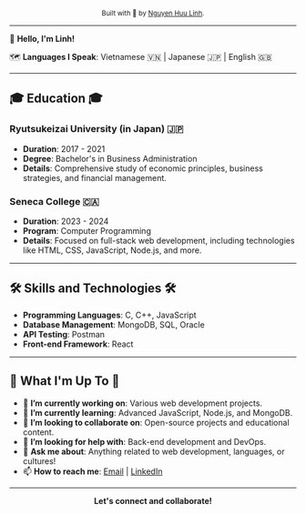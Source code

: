 
<div align="center">
  <sub>Built with 🌟 by <a href="https://www.linkedin.com/in/huu-linh-nguyen-96003a233/">Nguyen Huu Linh</a>.
</div>

---

👋 **Hello, I'm Linh!**

🗺 **Languages I Speak**: Vietnamese 🇻🇳 | Japanese 🇯🇵 | English 🇬🇧

---

## 🎓 Education 🎓

### Ryutsukeizai University (in Japan) 🇯🇵
- **Duration**: 2017 - 2021
- **Degree**: Bachelor's in Business Administration
- **Details**: Comprehensive study of economic principles, business strategies, and financial management.

### Seneca College 🇨🇦
- **Duration**: 2023 - 2024
- **Program**: Computer Programming
- **Details**: Focused on full-stack web development, including technologies like HTML, CSS, JavaScript, Node.js, and more.

---

## 🛠 Skills and Technologies 🛠

- **Programming Languages**: C, C++, JavaScript
- **Database Management**: MongoDB, SQL, Oracle
- **API Testing**: Postman
- **Front-end Framework**: React

---

## 🌟 What I'm Up To 🌟

- 🔭 **I’m currently working on**: Various web development projects.
- 🌱 **I’m currently learning**: Advanced JavaScript, Node.js, and MongoDB.
- 🤝 **I’m looking to collaborate on**: Open-source projects and educational content.
- 🤔 **I’m looking for help with**: Back-end development and DevOps.
- 💬 **Ask me about**: Anything related to web development, languages, or cultures!
- 📫 **How to reach me**: [Email](mailto:linh.nghuu3110@gmail.com) | [LinkedIn](https://www.linkedin.com/in/huu-linh-nguyen-96003a233/)

---

<div align="center">
  <strong>Let's connect and collaborate!</strong>
</div>
